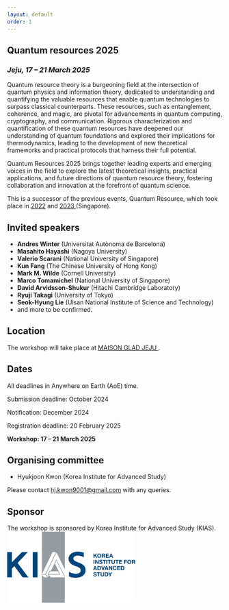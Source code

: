 ```yaml
---
layout: default
order: 1
---
```


## Quantum resources 2025
<h3 class="lessspace"><em>Jeju, 17 &ndash; 21 March 2025</em></h3>

Quantum resource theory is a burgeoning field at the intersection of quantum physics and information theory, dedicated to understanding and quantifying the valuable resources that enable quantum technologies to surpass classical counterparts. These resources, such as entanglement, coherence, and magic, are pivotal for advancements in quantum computing, cryptography, and communication. Rigorous characterization and quantification of these quantum resources have deepened our understanding of quantum foundations and explored their implications for thermodynamics, leading to the development of new theoretical frameworks and practical protocols that harness their full potential.

Quantum Resources 2025 brings together leading experts and emerging voices in the field to explore the latest theoretical insights, practical applications, and future directions of quantum resource theory, fostering collaboration and innovation at the forefront of quantum science.

This is a successor of the previous events, Quantum Resource, which took place in <a href = "https://2022.quantumresources.science">2022</a> and <a href = "https://2023.quantumresources.science"> 2023 </a> (Singapore).

## Invited speakers

* **Andres Winter** (Universitat Autònoma de Barcelona)
* **Masahito Hayashi** (Nagoya University)
* **Valerio Scarani** (National University of Singapore)
* **Kun Fang** (The Chinese University of Hong Kong)
* **Mark M. Wilde** (Cornell University)
* **Marco Tomamichel** (National University of Singapore)
* **David Arvidsson-Shukur** (Hitachi Cambridge Laboratory)
* **Ryuji Takagi** (University of Tokyo)
* **Seok-Hyung Lie** (Ulsan National Institute of Science and Technology)
* and more to be confirmed.

## Location

The workshop will take place at <a href="https://www.glad-hotels.com/maisongladjeju/index.do?locale=en">MAISON GLAD JEJU </a>.

## Dates

All deadlines in Anywhere on Earth (AoE) time.

Submission deadline: October 2024

Notification: December 2024

Registration deadline: 20 February 2025

**Workshop: 17 &ndash; 21 March 2025**


## Organising committee
* Hyukjoon Kwon (Korea Institute for Advanced Study)

Please contact <a href="mailto:hj.kwon9001@gmail.com">hj.kwon9001@gmail.com</a> with any queries.

## Sponsor
The workshop is sponsored by Korea Institute for Advanced Study (KIAS).
<a href="https://kias.re.kr"><img src="/kias-wordmask.png" width="300px" /></a>

